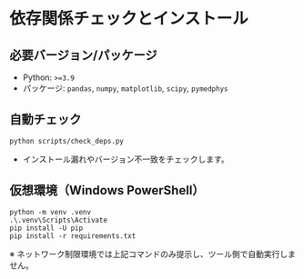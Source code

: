 ﻿# 依存関係チェックとインストール

## 必要バージョン/パッケージ
- Python: `>=3.9`
- パッケージ: `pandas`, `numpy`, `matplotlib`, `scipy`, `pymedphys`

## 自動チェック
```
python scripts/check_deps.py
```
- インストール漏れやバージョン不一致をチェックします。

## 仮想環境（Windows PowerShell）
```
python -m venv .venv
.\.venv\Scripts\Activate
pip install -U pip
pip install -r requirements.txt
```

※ ネットワーク制限環境では上記コマンドのみ提示し、ツール側で自動実行しません。
